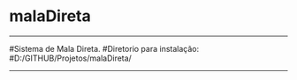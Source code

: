 # malaDireta
_______________________________
#Sistema de Mala Direta.
#Diretorio para instalação:
#D:/GITHUB/Projetos/malaDireta/ 
_______________________________
